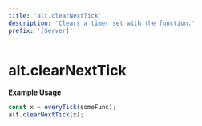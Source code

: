 ```yaml
---
title: 'alt.clearNextTick'
description: 'Clears a timer set with the function.'
prefix: '[Server]'
---
```


# alt.clearNextTick

**Example Usage**

```js
const x = everyTick(someFunc);
alt.clearNextTick(x);
```
